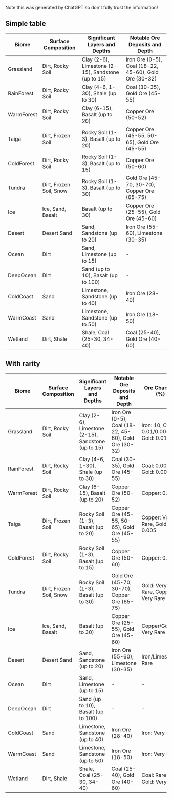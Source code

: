 Note this was generated by ChatGPT so don't fully trust the information!

## Simple table

| Biome         | Surface Composition     | Significant Layers and Depths         | Notable Ore Deposits and Depth   |
|---------------|-------------------------|---------------------------------------|----------------------------------|
| Grassland     | Dirt, Rocky Soil        | Clay (2-6), Limestone (2-15), Sandstone (up to 15) | Iron Ore (0-5), Coal (18-22, 45-60), Gold Ore (30-32) |
| RainForest    | Dirt, Rocky Soil        | Clay (4-6, 1-30), Shale (up to 30)     | Coal (30-35), Gold Ore (45-55)   |
| WarmForest    | Dirt, Rocky Soil        | Clay (6-15), Basalt (up to 20)         | Copper Ore (50-52)              |
| Taiga         | Dirt, Frozen Soil       | Rocky Soil (1-3), Basalt (up to 20)   | Copper Ore (45-55, 50-65), Gold Ore (45-55) |
| ColdForest    | Dirt, Rocky Soil        | Rocky Soil (1-3), Basalt (up to 15)   | Copper Ore (50-60)              |
| Tundra        | Dirt, Frozen Soil, Snow | Rocky Soil (1-3), Basalt (up to 30)   | Gold Ore (45-70, 30-70), Copper Ore (65-75) |
| Ice           | Ice, Sand, Basalt       | Basalt (up to 30)                     | Copper Ore (25-55), Gold Ore (45-60) |
| Desert        | Desert Sand             | Sand, Sandstone (up to 20)            | Iron Ore (55-60), Limestone (30-35) |
| Ocean         | Dirt                    | Sand, Limestone (up to 15)            | -                                  |
| DeepOcean     | Dirt                    | Sand (up to 10), Basalt (up to 100)   | -                                  |
| ColdCoast     | Sand                    | Limestone, Sandstone (up to 40)       | Iron Ore (28-40)                 |
| WarmCoast     | Sand                    | Limestone, Sandstone (up to 50)       | Iron Ore (18-50)                 |
| Wetland       | Dirt, Shale             | Shale, Coal (25-30, 34-40)            | Coal (25-40), Gold Ore (40-60)   |

## With rarity

| Biome         | Surface Composition     | Significant Layers and Depths         | Notable Ore Deposits and Depth   | Ore Chances (%) | Ore Sizes (Blocks)      |
|---------------|-------------------------|---------------------------------------|----------------------------------|-----------------|-------------------------|
| Grassland     | Dirt, Rocky Soil        | Clay (2-6), Limestone (2-15), Sandstone (up to 15) | Iron Ore (0-5), Coal (18-22, 45-60), Gold Ore (30-32) | Iron: 10, Coal: 0.01/0.005, Gold: 0.01 | Iron: Rare, Coal: 5000-8000/1000-10000, Gold: Rare |
| RainForest    | Dirt, Rocky Soil        | Clay (4-6, 1-30), Shale (up to 30)     | Coal (30-35), Gold Ore (45-55)   | Coal: 0.005, Gold: 0.005 | Coal: 1000-8000, Gold: 1000-3000 |
| WarmForest    | Dirt, Rocky Soil        | Clay (6-15), Basalt (up to 20)         | Copper Ore (50-52)              | Copper: 0.005 | Copper: 2000-10000       |
| Taiga         | Dirt, Frozen Soil       | Rocky Soil (1-3), Basalt (up to 20)   | Copper Ore (45-55, 50-65), Gold Ore (45-55) | Copper: Very Rare, Gold: 0.005 | Copper: 1000-30000, Gold: 500-4000 |
| ColdForest    | Dirt, Rocky Soil        | Rocky Soil (1-3), Basalt (up to 15)   | Copper Ore (50-60)              | Copper: 0.001 | Copper: 6000-15000       |
| Tundra        | Dirt, Frozen Soil, Snow | Rocky Soil (1-3), Basalt (up to 30)   | Gold Ore (45-70, 30-70), Copper Ore (65-75) | Gold: Very Rare, Copper: Very Rare | Gold: 500-5000/1000-15000, Copper: 10000-30000 |
| Ice           | Ice, Sand, Basalt       | Basalt (up to 30)                     | Copper Ore (25-55), Gold Ore (45-60) | Copper/Gold: Very Rare | Copper: 200-8000, Gold: 500-3000 |
| Desert        | Desert Sand             | Sand, Sandstone (up to 20)            | Iron Ore (55-60), Limestone (30-35) | Iron/Limestone: Rare | Iron: 2000-8000, Limestone: 1000-8000 |
| Ocean         | Dirt                    | Sand, Limestone (up to 15)            | -                                  | -               | -                         |
| DeepOcean     | Dirt                    | Sand (up to 10), Basalt (up to 100)   | -                                  | -               | -                         |
| ColdCoast     | Sand                    | Limestone, Sandstone (up to 40)       | Iron Ore (28-40)                 | Iron: Very Rare | Iron: 1000-6000         |
| WarmCoast     | Sand                    | Limestone, Sandstone (up to 50)       | Iron Ore (18-50)                 | Iron: Very Rare | Iron: Significant       |
| Wetland       | Dirt, Shale             | Shale, Coal (25-30, 34-40)            | Coal (25-40), Gold Ore (40-60)   | Coal: Rare, Gold: Very Rare | Coal: Significant, Gold: 4000-20000 |
